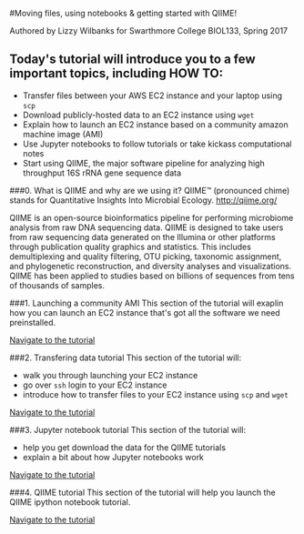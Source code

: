 #Moving files, using notebooks & getting started with QIIME!

Authored by Lizzy Wilbanks for Swarthmore College BIOL133, Spring 2017


## Today's tutorial will introduce you to a few important topics, including HOW TO:
- Transfer files between your AWS EC2 instance and your laptop using `scp`
- Download publicly-hosted data to an EC2 instance using `wget`  
- Explain how to launch an EC2 instance based on a community amazon machine image (AMI)
- Use Jupyter notebooks to follow tutorials or take kickass computational notes
- Start using QIIME, the major software pipeline for analyzing high throughput 16S rRNA gene sequence data

###0.  What is QIIME and why are we using it?
QIIME™ (pronounced chime) stands for Quantitative Insights Into Microbial Ecology.
http://qiime.org/

QIIME is an open-source bioinformatics pipeline for performing microbiome analysis from raw DNA sequencing data. QIIME is designed to take users from raw sequencing data generated on the Illumina or other platforms through publication quality graphics and statistics. This includes demultiplexing and quality filtering, OTU picking, taxonomic assignment, and phylogenetic reconstruction, and diversity analyses and visualizations. QIIME has been applied to studies based on billions of sequences from tens of thousands of samples.


###1. Launching a community AMI
This section of the tutorial will exaplin how you can launch an EC2 instance that's got all the software we need preinstalled.

[Navigate to the tutorial](https://github.com/ewilbanks/micdiv2017/blob/master/tutorials/2017-02-16-launch-community-ami.md)

###2. Transfering data tutorial
This section of the tutorial will:
- walk you through launching your EC2 instance
- go over `ssh` login to your EC2 instance
- introduce how to transfer files to your EC2 instance using `scp` and `wget` 

[Navigate to the tutorial](https://github.com/ewilbanks/micdiv2017/blob/master/tutorials/2017-02-16-transferring-files.md)


###3. Jupyter notebook tutorial
This section of the tutorial will:
- help you get download the data for the QIIME tutorials
- explain a bit about how Jupyter notebooks work

[Navigate to the tutorial](https://github.com/ewilbanks/micdiv2017/blob/master/tutorials/2017-02-16-jupyterNotebooks.md)

###4. QIIME tutorial
This section of the tutorial will help you launch the QIIME ipython notebook tutorial.

[Navigate to the tutorial](https://github.com/ewilbanks/micdiv2017/blob/master/tutorials/2017-02-15-qiime-tutorial.md)
